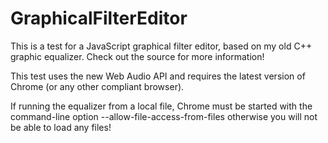 GraphicalFilterEditor
=====================

This is a test for a JavaScript graphical filter editor, based on my old C++ graphic equalizer. Check out the source for more information!

This test uses the new Web Audio API and requires the latest version of Chrome (or any other compliant browser).

If running the equalizer from a local file, Chrome must be started with the command-line option --allow-file-access-from-files otherwise you will not be able to load any files!

